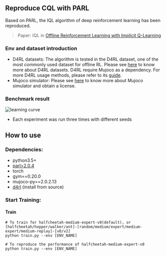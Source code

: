 ## Reproduce CQL with PARL

Based on PARL, the IQL algorithm of deep reinforcement learning has been reproduced.

> Paper: IQL in [Offline Reinforcement Learning with Implicit Q-Learning](https://arxiv.org/abs/2110.06169)

### Env and dataset introduction
+ D4RL datasets: The algorithm is tested in the D4RL dataset, one of the most commonly used dataset for offline RL. Please see [here](https://sites.google.com/view/d4rl/home) to know more about D4RL datasets. D4RL require Mujoco as a dependency. For more D4RL usage methods, please refer to its [guide](https://github.com/rail-berkeley/d4rl#using-d4rl).
+ Mujoco simulator: Please see [here](http://mujoco.org/) to know more about Mujoco simulator and obtain a license.

### Benchmark result

![learning curve](https://github.com/benchmarking-rl/PARL-experiments/blob/master/IQL/torch/result.png)

+ Each experiment was run three times with different seeds

## How to use
### Dependencies:
+ python3.5+
+ [parl>2.0.4](https://github.com/PaddlePaddle/PARL)
+ torch
+ gym==0.20.0
+ mujoco-py==2.0.2.13
+ [d4rl](https://github.com/rail-berkeley/d4rl) (install from source)

### Start Training:
#### Train
```
# To train for halfcheetah-medium-expert-v0(default), or [halfcheetah/hopper/walker/ant]-[random/medium/expert/medium-expert/medium-replay]-[v0/v2]
python train.py --env [ENV_NAME]

# To reproduce the performance of halfcheetah-medium-expert-v0
python train.py --env [ENV_NAME]
